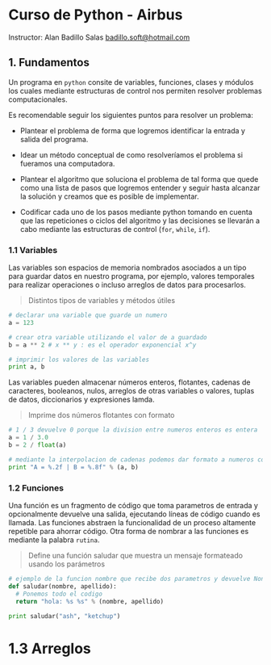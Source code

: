 # Curso de Python - Airbus

Instructor: Alan Badillo Salas [badillo.soft@hotmail.com](badillo.soft@hotmail.com)

## 1. Fundamentos

Un programa en `python` consite de variables, funciones, clases y módulos los cuales
mediante estructuras de control nos permiten resolver problemas computacionales.

Es recomendable seguir los siguientes puntos para resolver un problema:

* Plantear el problema de forma que logremos identificar la entrada y salida del programa.

* Idear un método conceptual de como resolveríamos el problema si fueramos una computadora.

* Plantear el algoritmo que soluciona el problema de tal forma que quede como una lista de pasos
que logremos entender y seguir hasta alcanzar la solución y creamos que es posible de implementar.

* Codificar cada uno de los pasos mediante python tomando en cuenta que las repeticiones o ciclos
del algoritmo y las decisiones se llevarán a cabo mediante las estructuras de control
(`for`, `while`, `if`).

### 1.1 Variables

Las variables son espacios de memoria nombrados asociados a un tipo para guardar datos en nuestro
programa, por ejemplo, valores temporales para realizar operaciones o incluso arreglos de datos
para procesarlos.

> Distintos tipos de variables y métodos útiles

~~~py
# declarar una variable que guarde un numero
a = 123

# crear otra variable utilizando el valor de a guardado
b = a ** 2 # x ** y : es el operador exponencial x^y

# imprimir los valores de las variables
print a, b
~~~

Las variables pueden almacenar números enteros, flotantes, cadenas de caracteres, booleanos, nulos,
arreglos de otras variables o valores, tuplas de datos, diccionarios y expresiones lamda.

> Imprime dos números flotantes con formato

~~~py
# 1 / 3 devuelve 0 porque la division entre numeros enteros es entera
a = 1 / 3.0
b = 2 / float(a)

# mediante la interpolacion de cadenas podemos dar formato a numeros con decimales
print "A = %.2f | B = %.8f" % (a, b)
~~~

### 1.2 Funciones

Una función es un fragmento de código que toma parametros de entrada y opcionalmente devuelve
una salida, ejecutando líneas de código cuando es llamada. Las funciones abstraen la funcionalidad
de un proceso altamente repetible para ahorrar código. Otra forma de nombrar a las funciones es 
mediante la palabra `rutina`.

> Define una función saludar que muestra un mensaje formateado usando los parámetros

~~~py
# ejemplo de la funcion nombre que recibe dos parametros y devuelve None
def saludar(nombre, apellido):
  # Ponemos todo el codigo
  return "hola: %s %s" % (nombre, apellido)
  
print saludar("ash", "ketchup")
~~~

# 1.3 Arreglos

